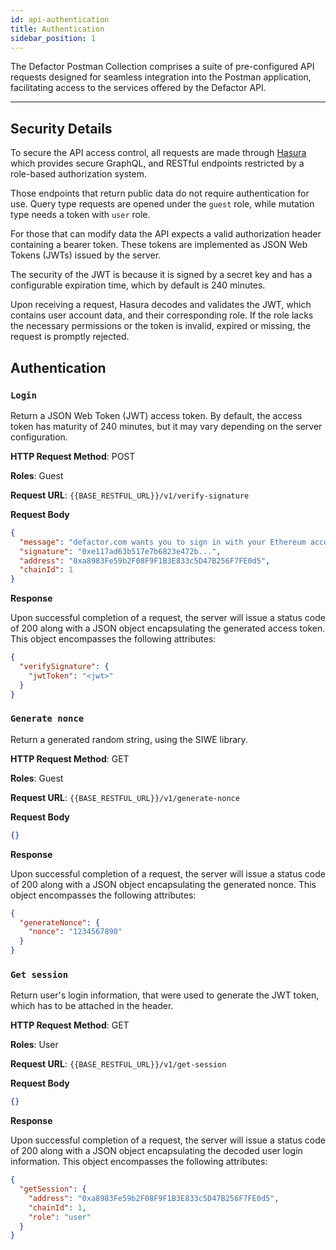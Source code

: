 ```yaml
---
id: api-authentication
title: Authentication
sidebar_position: 1
---
```


The Defactor Postman Collection comprises a suite of pre-configured API requests designed for seamless integration into the Postman application, facilitating access to the services offered by the Defactor API.

---

## Security Details

To secure the API access control, all requests are made through [Hasura](https://hasura.io/) which provides secure GraphQL, and RESTful endpoints restricted by a role-based authorization system.

Those endpoints that return public data do not require authentication for use. Query type requests are opened under the `guest` role, while mutation type needs a token with `user` role.

For those that can modify data the API expects a valid authorization header containing a bearer token. These tokens are implemented as JSON Web Tokens (JWTs) issued by the server.

The security of the JWT is because it is signed by a secret key and has a configurable expiration time, which by default is 240 minutes.

Upon receiving a request, Hasura decodes and validates the JWT, which contains user account data, and their corresponding role. If the role lacks the necessary permissions or the token is invalid, expired or missing, the request is promptly rejected.

## Authentication

### `Login`

Return a JSON Web Token (JWT) access token. By default, the access token has maturity of 240 minutes, but it may vary depending on the server configuration.

**HTTP Request Method**: POST

**Roles**: Guest

**Request URL**: `{{BASE_RESTFUL_URL}}/v1/verify-signature`

**Request Body**

```json
{
  "message": "defactor.com wants you to sign in with your Ethereum account...",
  "signature": "0xe117ad63b517e7b6823e472b...",
  "address": "0xa8983Fe59b2F08F9F1B3E833c5D47B256F7FE0d5",
  "chainId": 1
}
```

**Response**

Upon successful completion of a request, the server will issue a status code of 200 along with a JSON object encapsulating the generated access token. This object encompasses the following attributes:

```json
{
  "verifySignature": {
    "jwtToken": "<jwt>"
  }
}
```

### `Generate nonce`

Return a generated random string, using the SIWE library.

**HTTP Request Method**: GET

**Roles**: Guest

**Request URL**: `{{BASE_RESTFUL_URL}}/v1/generate-nonce`

**Request Body**

```json
{}
```

**Response**

Upon successful completion of a request, the server will issue a status code of 200 along with a JSON object encapsulating the generated nonce. This object encompasses the following attributes:

```json
{
  "generateNonce": {
    "nonce": "1234567890"
  }
}
```

### `Get session`

Return user's login information, that were used to generate the JWT token, which has to be attached in the header.

**HTTP Request Method**: GET

**Roles**: User

**Request URL**: `{{BASE_RESTFUL_URL}}/v1/get-session`

**Request Body**

```json
{}
```

**Response**

Upon successful completion of a request, the server will issue a status code of 200 along with a JSON object encapsulating the decoded user login information. This object encompasses the following attributes:

```json
{
  "getSession": {
    "address": "0xa8983Fe59b2F08F9F1B3E833c5D47B256F7FE0d5",
    "chainId": 1,
    "role": "user"
  }
}
```
